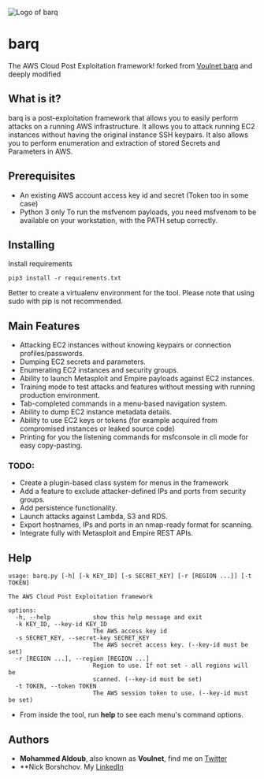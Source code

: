 ![Logo of barq](https://raw.githubusercontent.com/zeinlol/barq/master/logo.png)

# barq
The AWS Cloud Post Exploitation framework!
forked from [Voulnet barq](https://github.com/Voulnet/barq) and deeply modified

## What is it?

barq is a post-exploitation framework that allows you to easily perform attacks on a running AWS infrastructure. It allows you to attack running EC2 instances without having the original instance SSH keypairs. It also allows you to perform enumeration and extraction of stored Secrets and Parameters in AWS.

## Prerequisites

- An existing AWS account access key id and secret (Token too in some case) 
- Python 3 only
To run the msfvenom payloads, you need msfvenom to be available on your workstation, with the PATH setup correctly.

## Installing

Install requirements

```
pip3 install -r requirements.txt
```

Better to create a virtualenv environment for the tool. Please note that using sudo with pip is not recommended.

## Main Features

- Attacking EC2 instances without knowing keypairs or connection profiles/passwords.
- Dumping EC2 secrets and parameters.
- Enumerating EC2 instances and security groups.
- Ability to launch Metasploit and Empire payloads against EC2 instances.
- Training mode to test attacks and features without messing with running production environment.
- Tab-completed commands in a menu-based navigation system.
- Ability to dump EC2 instance metadata details.
- Ability to use EC2 keys or tokens (for example acquired from compromised instances or leaked source code)
- Printing for you the listening commands for msfconsole in cli mode for easy copy-pasting.


### TODO:

- Create a plugin-based class system for menus in the framework
- Add a feature to exclude attacker-defined IPs and ports from security groups.
- Add persistence functionality.
- Launch attacks against Lambda, S3 and RDS.
- Export hostnames, IPs and ports in an nmap-ready format for scanning.
- Integrate fully with Metasploit and Empire REST APIs.

## Help

```text
usage: barq.py [-h] [-k KEY_ID] [-s SECRET_KEY] [-r [REGION ...]] [-t TOKEN]

The AWS Cloud Post Exploitation framework

options:
  -h, --help            show this help message and exit
  -k KEY_ID, --key-id KEY_ID
                        The AWS access key id
  -s SECRET_KEY, --secret-key SECRET_KEY
                        The AWS secret access key. (--key-id must be set)
  -r [REGION ...], --region [REGION ...]
                        Region to use. If not set - all regions will be
                        scanned. (--key-id must be set)
  -t TOKEN, --token TOKEN
                        The AWS session token to use. (--key-id must be set)
```
- From inside the tool, run **help** to see each menu's command options.

## Authors

* **Mohammed Aldoub**, also known as **Voulnet**, find me on [Twitter](https://www.twitter.com/Voulnet)
* **Nick Borshchov. My [LinkedIn](https://www.linkedin.com/in/nick-borshchov/)
